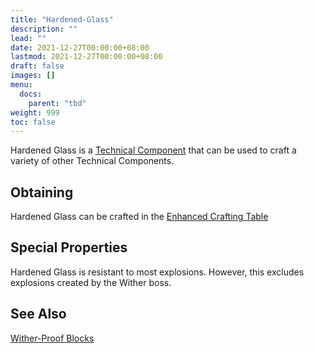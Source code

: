 ```yaml
---
title: "Hardened-Glass"
description: ""
lead: ""
date: 2021-12-27T00:00:00+08:00
lastmod: 2021-12-27T00:00:00+08:00
draft: false
images: []
menu: 
  docs:
    parent: "tbd"
weight: 999
toc: false
---
```


Hardened Glass is a [Technical Component](https://github.com/Slimefun/Slimefun4/wiki/Technical-Components) that can be used to craft a variety of other Technical Components.

## Obtaining

Hardened Glass can be crafted in the [Enhanced Crafting Table](https://github.com/Slimefun/Slimefun4/wiki/Enhanced-Crafting-Table)

## Special Properties

Hardened Glass is resistant to most explosions. However, this excludes explosions created by the Wither boss.

## See Also

[Wither-Proof Blocks](https://github.com/Slimefun/Slimefun4/wiki/Wither-Proof-Blocks)
